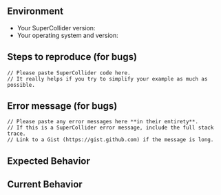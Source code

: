 <!--- Hi, and thanks for contributing! -->

<!--- Before opening a new issue, please search our existing issues to see if anyone else has had the-->
<!--- same issue as you. Make sure to provide a general summary of the issue in the Title above! -->

Environment
-----------

* Your SuperCollider version:
* Your operating system and version:

<!--- If you are compiling from a branch other than master, please provide the SHA1 hash of the commit -->
<!--- Include any other relevant details about your environment (Qt version, audio driver, etc.) -->

Steps to reproduce (for bugs)
-----------------------------

```supercollider
// Please paste SuperCollider code here.
// It really helps if you try to simplify your example as much as possible.
```

Error message (for bugs)
------------------------

```
// Please paste any error messages here **in their entirety**.
// If this is a SuperCollider error message, include the full stack trace.
// Link to a Gist (https://gist.github.com) if the message is long.
```

Expected Behavior
-----------------

<!--- If you're describing a bug, tell us what should happen -->
<!--- If you're suggesting a change/improvement, tell us how it should work -->

Current Behavior
----------------

<!--- If describing a bug, tell us what happens instead of the expected behavior -->
<!--- If suggesting a change/improvement, explain the difference from current behavior -->

<!--- Thanks again for contributing! -->
